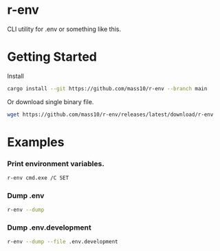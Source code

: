# r-env
CLI utility for .env or something like this.

# Getting Started

Install

```sh
cargo install --git https://github.com/mass10/r-env --branch main
```

Or download single binary file.

```sh
wget https://github.com/mass10/r-env/releases/latest/download/r-env
```

# Examples

### Print environment variables.

```sh
r-env cmd.exe /C SET
```

### Dump .env

```sh
r-env --dump
```

### Dump .env.development

```sh
r-env --dump --file .env.development
```
